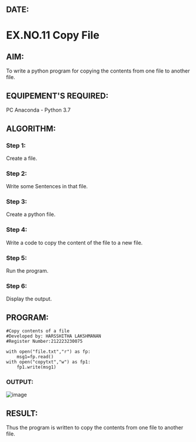 ## DATE:
# EX.NO.11 Copy File
## AIM:
To write a python program for copying the contents from one file to another file.
## EQUIPEMENT'S REQUIRED: 
PC
Anaconda - Python 3.7
## ALGORITHM: 
### Step 1:
Create a file.
### Step 2: 
Write some Sentences in that file.
### Step 3: 
Create a python file.
### Step 4:  
Write a code to copy the content of the file to a new file.
### Step 5: 
Run the program.
### Step 6: 
Display the output.
## PROGRAM:
```
#Copy contents of a file 
#Developed by: HARSSHITHA LAKSHMANAN
#Register Number:212223230075

with open("file.txt","r") as fp:
    msg1=fp.read()
with open("copytxt","w") as fp1:
    fp1.write(msg1)
```
### OUTPUT:
![image](https://github.com/user-attachments/assets/781fe734-1f3d-4ddc-b92a-8c5765649a73)

## RESULT:
Thus the program is written to copy the contents from one file to another file.

